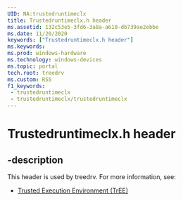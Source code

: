 ```yaml
---
UID: NA:trustedruntimeclx
title: Trustedruntimeclx.h header
ms.assetid: 132c53e5-3fd6-3a8a-a610-d6739ae2ebbe
ms.date: 11/20/2020
keywords: ["Trustedruntimeclx.h header"]
ms.keywords: 
ms.prod: windows-hardware
ms.technology: windows-devices
ms.topic: portal
tech.root: treedrv
ms.custom: RS5
f1_keywords:
 - trustedruntimeclx
 - trustedruntimeclx/trustedruntimeclx
---
```


# Trustedruntimeclx.h header

## -description

This header is used by treedrv. For more information, see:

- [Trusted Execution Environment (TrEE)](../_treedrv/index.md)<br><br>
